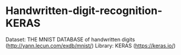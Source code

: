 # Handwritten-digit-recognition-KERAS
Dataset: THE MNIST DATABASE of handwritten digits (http://yann.lecun.com/exdb/mnist/)
Library: KERAS (https://keras.io/)
